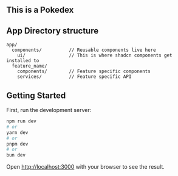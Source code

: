 ## This is a Pokedex

## App Directory structure
```
app/ 
  components/          // Reusable components live here
    ui/                // This is where shadcn components get installed to
  feature_name/
    components/        // Feature specific components
    services/          // Feature specific API
```

## Getting Started

First, run the development server:

```bash
npm run dev
# or
yarn dev
# or
pnpm dev
# or
bun dev
```

Open [http://localhost:3000](http://localhost:3000) with your browser to see the result.
